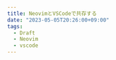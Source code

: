 ```yaml
---
title: NeovimとVSCodeで共存する
date: "2023-05-05T20:26:00+09:00"
tags:
  - Draft
  - Neovim
  - vscode
---
```

 
